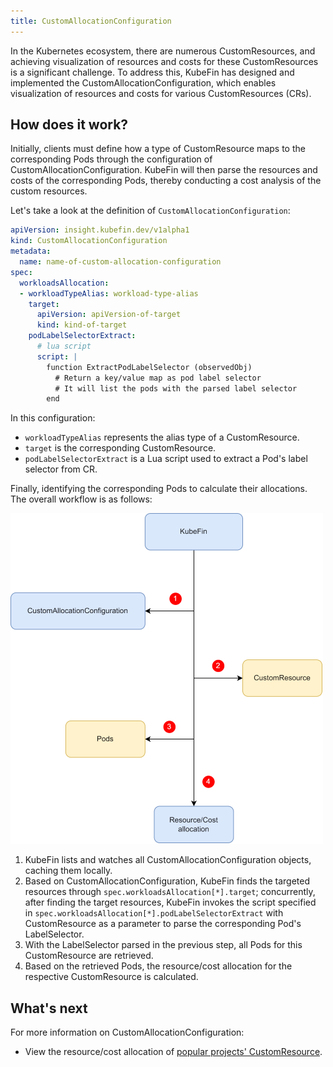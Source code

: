 ```yaml
---
title: CustomAllocationConfiguration
---
```


In the Kubernetes ecosystem, there are numerous CustomResources, and achieving visualization of resources and costs for these CustomResources is a significant challenge. To address this, KubeFin has designed and implemented the CustomAllocationConfiguration, which enables visualization of resources and costs for various CustomResources (CRs).

## How does it work?

Initially, clients must define how a type of CustomResource maps to the corresponding Pods through the configuration of CustomAllocationConfiguration. KubeFin will then parse the resources and costs of the corresponding Pods, thereby conducting a cost analysis of the custom resources.

Let's take a look at the definition of `CustomAllocationConfiguration`:

```yaml
apiVersion: insight.kubefin.dev/v1alpha1
kind: CustomAllocationConfiguration
metadata:
  name: name-of-custom-allocation-configuration
spec:
  workloadsAllocation:
  - workloadTypeAlias: workload-type-alias
    target:
      apiVersion: apiVersion-of-target
      kind: kind-of-target
    podLabelSelectorExtract:
      # lua script
      script: |
        function ExtractPodLabelSelector (observedObj)
          # Return a key/value map as pod label selector
          # It will list the pods with the parsed label selector
        end
```

In this configuration:
* `workloadTypeAlias` represents the alias type of a CustomResource.
* `target` is the corresponding CustomResource.
* `podLabelSelectorExtract` is a Lua script used to extract a Pod's label selector from CR.

Finally, identifying the corresponding Pods to calculate their allocations. The overall workflow is as follows:

![CustomAllocationConfiguration workflow](../resources/concepts/customallocationconfiguration.png)

1. KubeFin lists and watches all CustomAllocationConfiguration objects, caching them locally.
1. Based on CustomAllocationConfiguration, KubeFin finds the targeted resources through `spec.workloadsAllocation[*].target`; concurrently, after finding the target resources, KubeFin invokes the script specified in `spec.workloadsAllocation[*].podLabelSelectorExtract` with CustomResource as a parameter to parse the corresponding Pod's LabelSelector.
1. With the LabelSelector parsed in the previous step, all Pods for this CustomResource are retrieved.
1. Based on the retrieved Pods, the resource/cost allocation for the respective CustomResource is calculated.

## What's next

For more information on CustomAllocationConfiguration:
* View the resource/cost allocation of [popular projects' CustomResource](../tutorials/cr-allocation.md).